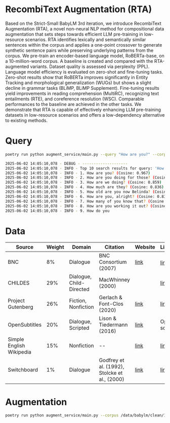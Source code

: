 # RecombiText Augmentation (RTA)

Based on the Strict-Small BabyLM 3rd iteration, we introduce RecombiText Augmentation (RTA), a novel non-neural NLP method for compositional data augmentation that sets steps towards efficient LLM pre-training in low-resource scenarios. RTA identifies lexically and semantically similar sentences within the corpus and applies a one-point crossover to generate synthetic sentence pairs while preserving underlying patterns from the corpus.  We pre-train an encoder-based language model, RoBERTa-base, on a 10-million-word corpus. A baseline is created and compared with the RTA-augmented variants. Dataset quality is assessed via perplexity (PPL). Language model efficiency is evaluated on zero-shot and fine-tuning tasks. Zero-shot results show that RoBERTa improves significantly in Entity Tracking and morphological generalization (WUGs) but shows a slight decline in grammar tasks (BLiMP, BLiMP Supplement). Fine-tuning results yield improvements in reading comprehension (MultiRC), recognizing text entailments (RTE), and coreference resolution (WSC). Comparable performances to the baseline are achieved in the other tasks. We demonstrate that RTA is capable of effectively enhancing LLM pre-training datasets in low-resource scenarios and offers a low-dependency alternative to existing methods.

# Query

```sh
poetry run python augment_service/main.py --query "How are you?" --corpus /data/babylm/clean/10M/bnc_spoken.train

2025-06-02 14:05:10,078 - DEBUG - --------------------
2025-06-02 14:05:10,078 - INFO - Top 10 search results for query: 'How are you?'
2025-06-02 14:05:10,078 - INFO - 1. How are you? (Cosine: 0.967)
2025-06-02 14:05:10,078 - INFO - 2. How are you doing for those? (Cosine: 0.895)
2025-06-02 14:05:10,078 - INFO - 3. How are we doing? (Cosine: 0.859)
2025-06-02 14:05:10,078 - INFO - 4. How much are they? (Cosine: 0.836)
2025-06-02 14:05:10,078 - INFO - 5. How old are you now Belinda? (Cosine: 0.836)
2025-06-02 14:05:10,078 - INFO - 6. How are you, alright? (Cosine: 0.835)
2025-06-02 14:05:10,078 - INFO - 7. How many of you know that? (Cosine: 0.829)
2025-06-02 14:05:10,078 - INFO - 8. How are you working it out? (Cosine: 0.818)
2025-06-02 14:05:10,078 - INFO - 9. How do you
```

# Data

| Source | Weight | Domain | Citation | Website | License |
| --- | --- | --- | --- | --- | --- |
| BNC | 8% | Dialogue | BNC Consortium (2007) | [link](http://www.natcorp.ox.ac.uk/) | [link](http://www.natcorp.ox.ac.uk/docs/licence.html) <sup>1</sup> |
| CHILDES | 29% | Dialogue, Child-Directed | MacWhinney (2000) | | [link](https://talkbank.org/share/rules.html) |
| Project Gutenberg | 26% | Fiction, Nonfiction | Gerlach & Font-Clos (2020) | [link](https://github.com/pgcorpus/gutenberg) | [link](https://www.gutenberg.org/policy/license.html) |
| OpenSubtitles | 20% | Dialogue, Scripted | Lison & Tiedermann (2016) | [link](https://opus.nlpl.eu/OpenSubtitles-v2018.php) | Open source |
| Simple English Wikipedia | 15% | Nonfiction | -- | [link](https://dumps.wikimedia.org/simplewiki/20221201/) | [link](https://dumps.wikimedia.org/legal.html) |
| Switchboard | 1% | Dialogue | Godfrey et al. (1992), Stolcke et al., (2000) | [link](http://compprag.christopherpotts.net/swda.html) | [link](http://compprag.christopherpotts.net/swda.html) |

# Augmentation

```sh
poetry run python augment_service/main.py --corpus /data/babylm/clean/10M/bnc_spoken.train --aug_percentage=0.5
```